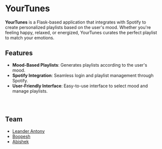 # YourTunes

**YourTunes** is a Flask-based application that integrates with Spotify to create personalized playlists based on the user's mood. Whether you're feeling happy, relaxed, or energized, YourTunes curates the perfect playlist to match your emotions.

## Features

- **Mood-Based Playlists**: Generates playlists according to the user's mood.
- **Spotify Integration**: Seamless login and playlist management through Spotify.
- **User-Friendly Interface**: Easy-to-use interface to select mood and manage playlists.

```figma



```



## Team

- [Leander Antony](https://github.com/Leander-Antony) 
- [Boopesh](https://github.com/bhoopesh1) 
- [Abishek](https://github.com/Abishek-coder01) 

